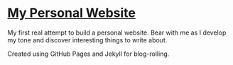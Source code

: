 # [My Personal Website](http://jackfrysinger.com)

My first real attempt to build a personal website. Bear with me as I develop my tone and discover interesting things to write about.

Created using GitHub Pages and Jekyll for blog-rolling.
